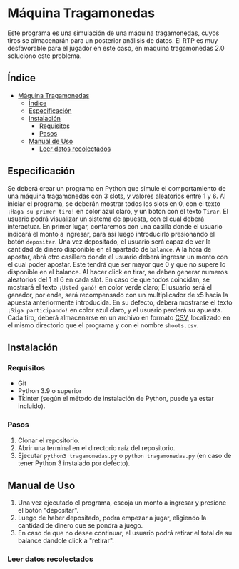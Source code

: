 # Máquina Tragamonedas

Este programa es una simulación de una máquina tragamonedas, cuyos tiros se almacenarán para un posterior análisis de datos. El RTP es muy desfavorable para el jugador en este caso, en maquina tragamonedas 2.0 soluciono este problema.

## Índice

- [Máquina Tragamonedas](#máquina-tragamonedas)
  - [Índice](#índice)
  - [Especificación](#especificación)
  - [Instalación](#instalación)
    - [Requisitos](#requisitos)
    - [Pasos](#pasos)
  - [Manual de Uso](#manual-de-uso)
    - [Leer datos recolectados](#leer-datos-recolectados)

## Especificación

Se deberá crear un programa en Python que simule el comportamiento de una máquina tragamonedas con 3 slots, y valores aleatorios entre 1 y 6.
Al iniciar el programa, se deberán mostrar todos los slots en 0, con el texto `¡Haga su primer tiro!` en color azul claro, y un boton con el texto `Tirar`.
El usuario podrá visualizar un sistema de apuesta, con el cual deberá interactuar.
En primer lugar, contaremos con una casilla donde el usuario indicará el monto a ingresar, para así luego introducirlo presionando el botón `depositar`.
Una vez depositado, el usuario será capaz de ver la cantidad de dinero disponible en el apartado de `balance`. A la hora de apostar, abrá otro casillero donde el usuario deberá ingresar un monto con el cual poder apostar.
Este tendrá que ser mayor que 0 y que no supere lo disponible en el balance.
Al hacer click en tirar, se deben generar numeros aleatorios del 1 al 6 en cada slot. En caso de que todos coincidan, se mostrará el texto `¡Usted ganó!` en color verde claro; El usuario será el ganador, por ende, será recompensado con un multiplicador de x5 hacia la apuesta anteriormente introducida. En su defecto, deberá mostrarse el texto `¡Siga participando!` en color azul claro, y el usuario perderá su apuesta.
Cada tiro, deberá almacenarse en un archivo en formato [CSV](https://es.wikipedia.org/wiki/Valores_separados_por_comas), localizado en el mismo directorio que el programa y con el nombre `shoots.csv`.

## Instalación

### Requisitos

- Git
- Python 3.9 o superior
- Tkinter (según el método de instalación de Python, puede ya estar incluido).

### Pasos

1. Clonar el repositorio.
2. Abrir una terminal en el directorio raíz del repositorio.
3. Ejecutar `python3 tragamonedas.py` o `python tragamonedas.py` (en caso de tener Python 3 instalado por defecto).

## Manual de Uso

1. Una vez ejecutado el programa, escoja un monto a ingresar y presione el botón "depositar".
2. Luego de haber depositado, podra empezar a jugar, eligiendo la cantidad de dinero que se pondrá a juego.
3. En caso de que no desee continuar, el usuario podrá retirar el total de su balance dándole click a "retirar".

### Leer datos recolectados
